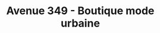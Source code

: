 ---
title: "Avenue 349 - Boutique mode urbaine"
url: /drummondville/avenue-349-boutique-mode-urbaine/
shop: Kleidung
---
